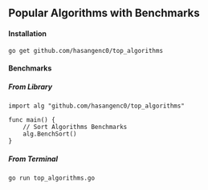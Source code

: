 ## Popular Algorithms with Benchmarks

#### Installation
```
go get github.com/hasangenc0/top_algorithms
```

#### Benchmarks

##### From Library
```
import alg "github.com/hasangenc0/top_algorithms"

func main() {
    // Sort Algorithms Benchmarks
    alg.BenchSort()
}
```

##### From Terminal
```
go run top_algorithms.go
```
